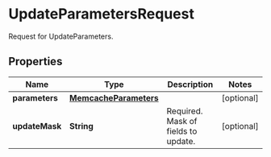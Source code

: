 

# UpdateParametersRequest

Request for UpdateParameters.

## Properties

| Name | Type | Description | Notes |
|------------ | ------------- | ------------- | -------------|
|**parameters** | [**MemcacheParameters**](MemcacheParameters.md) |  |  [optional] |
|**updateMask** | **String** | Required. Mask of fields to update. |  [optional] |



